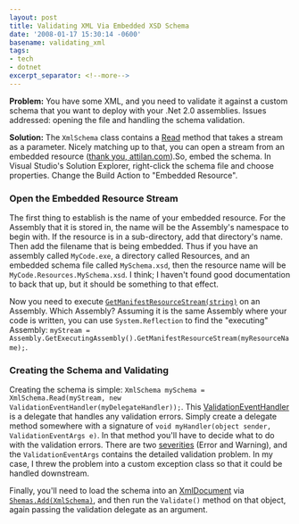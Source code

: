 ```yaml
---
layout: post
title: Validating XML Via Embedded XSD Schema
date: '2008-01-17 15:30:14 -0600'
basename: validating_xml
tags:
- tech
- dotnet
excerpt_separator: <!--more-->
---
```


**Problem:** You have some XML, and you need to validate it against a custom
schema that you want to deploy with your .Net 2.0 assemblies. Issues addressed:
opening the file and handling the schema validation.

**Solution:** The `XmlSchema` class contains a <a
href="http://msdn2.microsoft.com/en-us/library/system.xml.schema.xmlschema.read.aspx">Read</a>
method that takes a stream as a parameter. Nicely matching up to that, you can
open a stream from an embedded resource (<a
href="http://www.attilan.com/2006/08/accessing_embedded_resources_u.php">thank
you, attilan.com</a>).So, embed the schema. In Visual Studio's Solution
Explorer, right-click the schema file and choose properties. Change the Build
Action to "Embedded Resource".

<!--more-->

### Open the Embedded Resource Stream

The first thing to establish is the name of your embedded resource. For the
Assembly that it is stored in, the name will be the Assembly's namespace to
begin with. If the resource is in a sub-directory, add that directory's name.
Then add the filename that is being embedded. Thus if you have an assembly
called `MyCode.exe`, a directory called Resources, and an embedded schema file
called `MySchema.xsd`, then the resource name will be
`MyCode.Resources.MySchema.xsd`. I think; I haven't found good documentation to
back that up, but it should be something to that effect.

Now you need to execute <a
href="http://msdn2.microsoft.com/en-us/library/system.reflection.assembly.getmanifestresourcestream.aspx">`GetManifestResourceStream(string)`</a>
on an Assembly. Which Assembly? Assuming it is the same Assembly where your code
is written, you can use `System.Reflection` to find the "executing" Assembly:
`myStream =
Assembly.GetExecutingAssembly().GetManifestResourceStream(myResourceName);`.

### Creating the Schema and Validating

Creating the schema is simple: `XmlSchema mySchema = XmlSchema.Read(myStream,
new ValidationEventHandler(myDelegateHandler));`. This <a
href="ValidationEventHandler">ValidationEventHandler</a> is a delegate that
handles any validation errors. Simply create a delegate method somewhere with a
signature of `void myHandler(object sender, ValidationEventArgs e)`. In that
method you'll have to decide what to do with the validation errors. There are
two <a
href="http://msdn2.microsoft.com/en-us/library/system.xml.schema.xmlseveritytype.aspx">severities</a>
(Error and Warning), and the `ValidationEventArgs` contains the detailed
validation problem. In my case, I threw the problem into a custom exception
class so that it could be handled downstream.

Finally, you'll need to load the schema into an <a
href="http://msdn2.microsoft.com/en-us/library/system.xml.xmldocument.aspx">XmlDocument</a>
via <a
href="http://msdn2.microsoft.com/en-us/library/system.xml.xmldocument_members.aspx">`Shemas.Add(XmlSchema)`</a>,
and then run the `Validate()` method on that object, again passing the
validation delegate as an argument.
